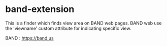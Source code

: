 # band-extension

This is a finder which finds view area on BAND web pages.
BAND web use the 'viewname' custom attribute for indicating specific view.

BAND : https://band.us